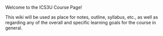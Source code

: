 Welcome to the ICS3U Course Page!

This wiki will be used as place for notes, outline, syllabus, etc., as well as regarding any of the overall and specific learning goals for the course in general.